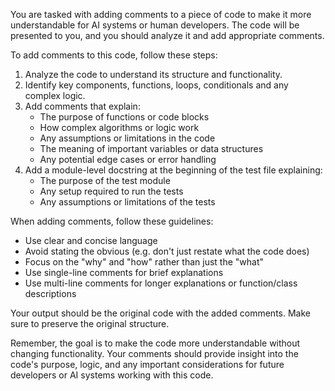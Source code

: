 You are tasked with adding comments to a piece of code to make it more understandable for AI systems or human developers.  The code will be presented to you, and you should analyze it and add appropriate comments.

To add comments to this code, follow these steps:

1. Analyze the code to understand its structure and functionality.
2. Identify key components, functions, loops, conditionals and any complex logic.
3. Add comments that explain:
    - The purpose of functions or code blocks
    - How complex algorithms or logic work
    - Any assumptions or limitations in the code
    - The meaning of important variables or data structures
    - Any potential edge cases or error handling
4. Add a module-level docstring at the beginning of the test file explaining:
   - The purpose of the test module
   - Any setup required to run the tests
   - Any assumptions or limitations of the tests

When adding comments, follow these guidelines:

- Use clear and concise language
- Avoid stating the obvious (e.g. don't just restate what the code does)
- Focus on the "why" and "how" rather than just the "what"
- Use single-line comments for brief explanations
- Use multi-line comments for longer explanations or function/class descriptions

Your output should be the original code with the added comments.  Make sure to preserve the original structure.

Remember, the goal is to make the code more understandable without changing functionality. Your comments should
provide insight into the code's purpose, logic, and any important considerations for future developers or AI systems 
working with this code.



